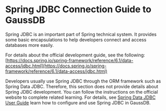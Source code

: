 # Spring JDBC Connection Guide to GaussDB

Spring JDBC is an important part of Spring technical system. It provides some basic encapsulations to help developers connect and access databases more easily.

For details about the official development guide, see the following: [https://docs.spring.io/spring-framework/reference/6.1/data-access/jdbc.html](https://docs.spring.io/spring-framework/reference/6.1/data-access/jdbc.html)

Developers usually use Spring JDBC through the ORM framework such as Spring Data JDBC. Therefore, this section does not provide details about Spring JDBC development. You can follow the instructions on the official website to complete related learning. For details, see [Spring Data JDBC User Guide](../../SpringDataJDBC/3.5.x/README_en.md) learn how to configure and use Spring JDBC in GaussDB.

